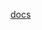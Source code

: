 [docs](https://raw.githubusercontent.com/MikalaiYatsyna/terraform-aws-vault/master/README.md ':include')